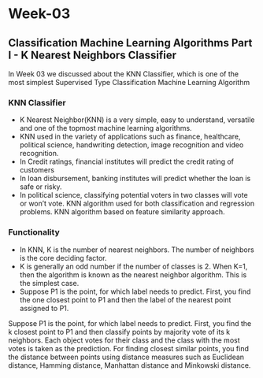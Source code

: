 # Week-03
## Classification Machine Learning Algorithms Part I - K Nearest Neighbors Classifier

In Week 03 we discussed about the KNN Classifier, which is one of the most simplest Supervised Type Classification Machine Learning Algorithm

### KNN Classifier

- K Nearest Neighbor(KNN) is a very simple, easy to understand, versatile and one of the topmost machine learning algorithms. 
- KNN used in the variety of applications such as finance, healthcare, political science, handwriting detection, image recognition and video recognition. 
- In Credit ratings, financial institutes will predict the credit rating of customers
- In loan disbursement, banking institutes will predict whether the loan is safe or risky. 
- In political science, classifying potential voters in two classes will vote or won’t vote. 
KNN algorithm used for both classification and regression problems. KNN algorithm based on feature similarity approach.

### Functionality

- In KNN, K is the number of nearest neighbors. The number of neighbors is the core deciding factor. 
- K is generally an odd number if the number of classes is 2. When K=1, then the algorithm is known as the nearest neighbor algorithm. This is the simplest case. 
- Suppose P1 is the point, for which label needs to predict. First, you find the one closest point to P1 and then the label of the nearest point assigned to P1.







Suppose P1 is the point, for which label needs to predict. 
First, you find the k closest point to P1 and then classify points by majority vote of its k neighbors. 
Each object votes for their class and the class with the most votes is taken as the prediction. 
For finding closest similar points, you find the distance between points using distance measures such as Euclidean distance, Hamming distance, Manhattan distance and Minkowski distance.

